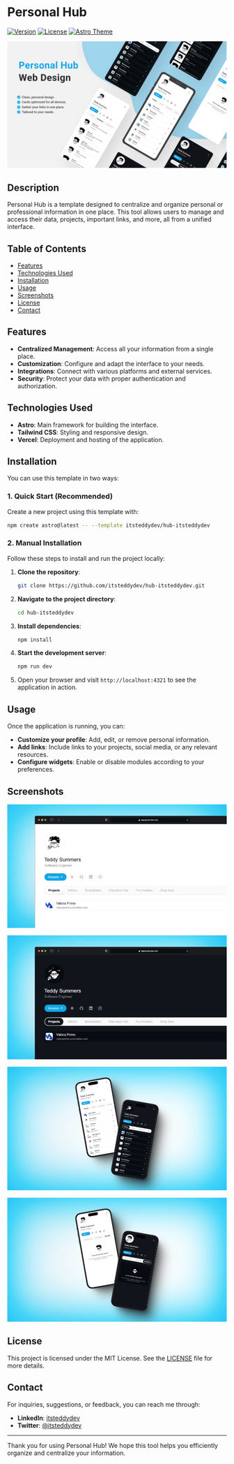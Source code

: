 # Personal Hub


[![Version](https://img.shields.io/github/package-json/v/itsteddydev/hub-itsteddydev)](https://github.com/itsteddydev/hub-itsteddydev) [![License](https://img.shields.io/badge/license-MIT-green.svg)](https://opensource.org/licenses/MIT) [![Astro Theme](https://img.shields.io/badge/Astro-Theme-blue?logo=astro)](https://astro.build/themes/details/personal-hub-a-customizable-personal-link/)

![Project Logo](public/img/cover/personal_hub.jpg)

## Description

Personal Hub is a template designed to centralize and organize personal or professional information in one place. This tool allows users to manage and access their data, projects, important links, and more, all from a unified interface.

## Table of Contents

- [Features](#features)
- [Technologies Used](#technologies-used)
- [Installation](#installation)
- [Usage](#usage)
- [Screenshots](#screenshots)
- [License](#license)
- [Contact](#contact)

## Features

- **Centralized Management**: Access all your information from a single place.
- **Customization**: Configure and adapt the interface to your needs.
- **Integrations**: Connect with various platforms and external services.
- **Security**: Protect your data with proper authentication and authorization.

## Technologies Used

- **Astro**: Main framework for building the interface.
- **Tailwind CSS**: Styling and responsive design.
- **Vercel**: Deployment and hosting of the application.

## Installation

You can use this template in two ways:

### 1. Quick Start (Recommended)

Create a new project using this template with:

   ```bash
npm create astro@latest -- --template itsteddydev/hub-itsteddydev
   ```

### 2. Manual Installation
Follow these steps to install and run the project locally:

1. **Clone the repository**:

   ```bash
   git clone https://github.com/itsteddydev/hub-itsteddydev.git
   ```

2. **Navigate to the project directory**:

   ```bash
   cd hub-itsteddydev
   ```

3. **Install dependencies**:

   ```bash
   npm install
   ```

4. **Start the development server**:

   ```bash
   npm run dev
   ```

5. Open your browser and visit `http://localhost:4321` to see the application in action.


## Usage

Once the application is running, you can:

- **Customize your profile**: Add, edit, or remove personal information.
- **Add links**: Include links to your projects, social media, or any relevant resources.
- **Configure widgets**: Enable or disable modules according to your preferences.

## Screenshots

![Main View](public/img/cover/personal_hub01.webp)

![Main View Dark](public/img/cover/personal_hub02.webp)

![Main View Dark](public/img/cover/personal_hub03.webp)

![Main View Dark](public/img/cover/personal_hub04.webp)


## License

This project is licensed under the MIT License. See the [LICENSE](./LICENSE) file for more details.

## Contact

For inquiries, suggestions, or feedback, you can reach me through:


- **LinkedIn**: [itsteddydev](https://www.linkedin.com/in/itsteddydev/)
- **Twitter**: [@itsteddydev](https://twitter.com/itsteddydev)

---

Thank you for using Personal Hub! We hope this tool helps you efficiently organize and centralize your information.
